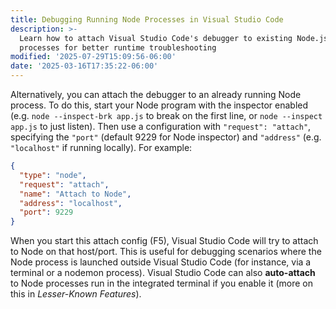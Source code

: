 ```yaml
---
title: Debugging Running Node Processes in Visual Studio Code
description: >-
  Learn how to attach Visual Studio Code's debugger to existing Node.js
  processes for better runtime troubleshooting
modified: '2025-07-29T15:09:56-06:00'
date: '2025-03-16T17:35:22-06:00'
---
```


Alternatively, you can attach the debugger to an already running Node process. To do this, start your Node program with the inspector enabled (e.g. `node --inspect-brk app.js` to break on the first line, or `node --inspect app.js` to just listen). Then use a configuration with `"request": "attach"`, specifying the `"port"` (default 9229 for Node inspector) and `"address"` (e.g. `"localhost"` if running locally). For example:

```json
{
  "type": "node",
  "request": "attach",
  "name": "Attach to Node",
  "address": "localhost",
  "port": 9229
}
```

When you start this attach config (F5), Visual Studio Code will try to attach to Node on that host/port. This is useful for debugging scenarios where the Node process is launched outside Visual Studio Code (for instance, via a terminal or a nodemon process). Visual Studio Code can also **auto-attach** to Node processes run in the integrated terminal if you enable it (more on this in _Lesser-Known Features_).
